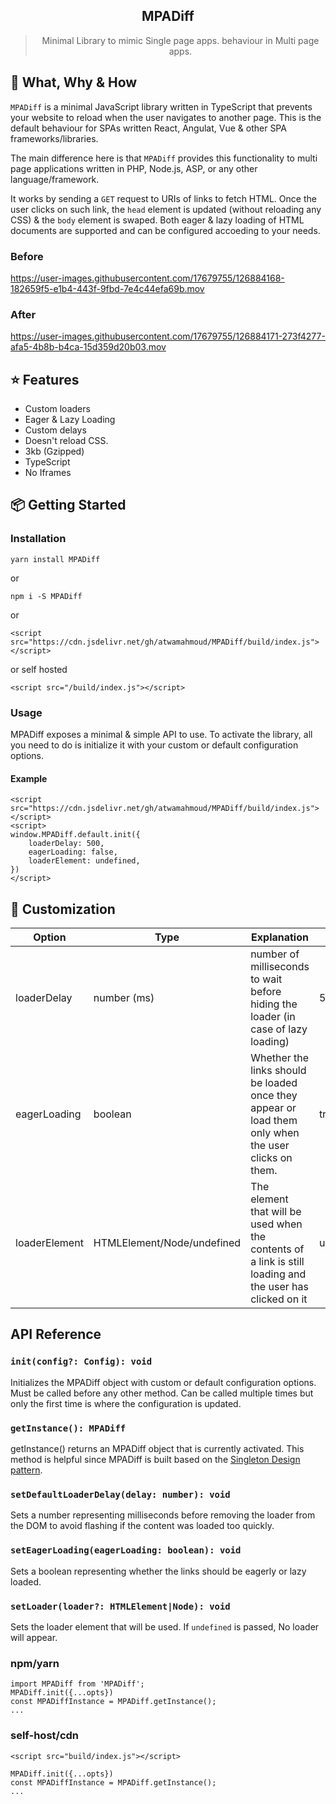  <div align="center">
  <h2>MPADiff</h2>
  <blockquote>Minimal Library to mimic Single page apps. behaviour in Multi page apps.</blockquote>
 </div>


## 🚀 What, Why & How

`MPADiff` is a minimal JavaScript library written in TypeScript that prevents your website to reload when the user navigates to another page. This is the default behaviour for SPAs written React, Angulat, Vue & other SPA frameworks/libraries.

The main difference here is that `MPADiff` provides this functionality to multi page applications written in PHP, Node.js, ASP, or any other language/framework.

It works by sending a `GET` request to URIs of links to fetch HTML. Once the user clicks on such link, the `head` element is updated (without reloading any CSS) & the `body` element is swaped. Both eager & lazy loading of HTML documents are supported and can be configured accoeding to your needs. 

### Before

https://user-images.githubusercontent.com/17679755/126884168-182659f5-e1b4-443f-9fbd-7e4c44efa69b.mov

### After

https://user-images.githubusercontent.com/17679755/126884171-273f4277-afa5-4b8b-b4ca-15d359d20b03.mov



## ⭐️ Features

- Custom loaders
- Eager & Lazy Loading
- Custom delays
- Doesn't reload CSS.
- 3kb (Gzipped)
- TypeScript
- No Iframes

## 📦 Getting Started

### Installation
```
yarn install MPADiff
```
or
```
npm i -S MPADiff
```
or
```
<script src="https://cdn.jsdelivr.net/gh/atwamahmoud/MPADiff/build/index.js"></script>
```
or self hosted
```
<script src="/build/index.js"></script>
```

### Usage

MPADiff exposes a minimal & simple API to use.
To activate the library, all you need to do is initialize it with your custom or default configuration options.
#### Example

```
<script src="https://cdn.jsdelivr.net/gh/atwamahmoud/MPADiff/build/index.js"></script>
<script>
window.MPADiff.default.init({
    loaderDelay: 500,
    eagerLoading: false,
    loaderElement: undefined,
})
</script>
```


## 💎 Customization

| Option | Type | Explanation | Default |
---------|------|-------------|----------|
| loaderDelay | number (ms) | number of milliseconds to wait before hiding the loader (in case of lazy loading) | 500 |
| eagerLoading | boolean | Whether the links should be loaded once they appear or load them only when the user clicks on them. | true |
| loaderElement | HTMLElement/Node/undefined | The element that will be used when the contents of a link is still loading and the user has clicked on it | undefined |
## API Reference


### `init(config?: Config): void`

Initializes the MPADiff object with custom or default configuration options.
Must be called before any other method. Can be called multiple times but only the first time is where the configuration is updated.

### `getInstance(): MPADiff`

getInstance() returns an MPADiff object that is currently activated.
This method is helpful since MPADiff is built based on the [Singleton Design pattern](https://en.wikipedia.org/wiki/Singleton_pattern).
### `setDefaultLoaderDelay(delay: number): void`

Sets a number representing milliseconds before removing the loader from the DOM to avoid flashing if the content was loaded too quickly.

### `setEagerLoading(eagerLoading: boolean): void`

Sets a boolean representing whether the links should be eagerly or lazy loaded.

### `setLoader(loader?: HTMLElement|Node): void`

Sets the loader element that will be used. If `undefined` is passed, No loader will appear.
### npm/yarn

```
import MPADiff from 'MPADiff';
MPADiff.init({...opts})
const MPADiffInstance = MPADiff.getInstance();
...
```

### self-host/cdn

```
<script src="build/index.js"></script>

MPADiff.init({...opts})
const MPADiffInstance = MPADiff.getInstance();
...
```
